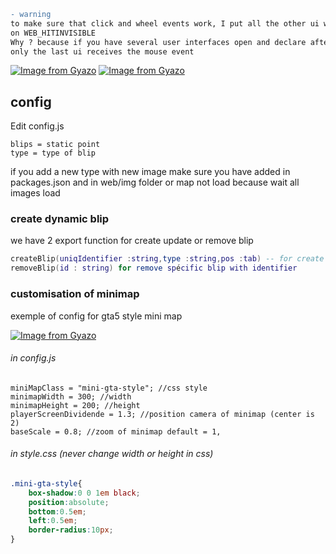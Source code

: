 ```diff
- warning 
to make sure that click and wheel events work, I put all the other ui with SetWeb Visibility
on WEB_HITINVISIBLE
Why ? because if you have several user interfaces open and declare after creating a map ui,
only the last ui receives the mouse event
```

[![Image from Gyazo](https://i.gyazo.com/53f7b5df77f18c226564af8c1b882ba8.jpg)](https://gyazo.com/53f7b5df77f18c226564af8c1b882ba8)
[![Image from Gyazo](https://i.gyazo.com/2afaac92fc1a0619fe0e98e8833389e9.jpg)](https://gyazo.com/2afaac92fc1a0619fe0e98e8833389e9)
## config
Edit config.js
```
blips = static point
type = type of blip
```
if you add a new type with new image make sure you have added in packages.json and in web/img folder or map not load because wait all images load
### create dynamic blip
we have 2 export function for create update or remove blip
```LUA
createBlip(uniqIdentifier :string,type :string,pos :tab) -- for create or update blip 
removeBlip(id : string) for remove spécific blip with identifier
```

### customisation of minimap
exemple of config for gta5 style mini map

[![Image from Gyazo](https://i.gyazo.com/c2aaf0162bccf48f239a65017d3481c8.png)](https://gyazo.com/c2aaf0162bccf48f239a65017d3481c8)
###### in config.js
```JS
miniMapClass = "mini-gta-style"; //css style
minimapWidth = 300; //width
minimapHeight = 200; //height
playerScreenDividende = 1.3; //position camera of minimap (center is 2)
baseScale = 0.8; //zoom of minimap default = 1,
```
###### in style.css (never change width or height in css)
```CSS
.mini-gta-style{
    box-shadow:0 0 1em black;
    position:absolute;
    bottom:0.5em;
    left:0.5em;
    border-radius:10px;
}
```
